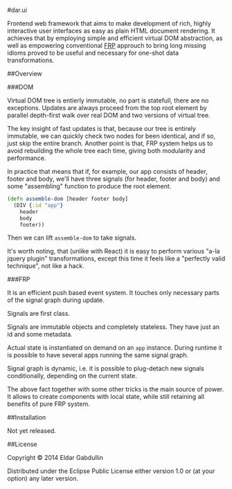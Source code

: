 #dar.ui

Frontend web framework that aims to make development
of rich, highly interactive user interfaces as easy as
plain HTML document rendering. It achieves that
by employing simple and efficient virtual DOM abstraction,
as well as empowering conventional [FRP](http://en.wikipedia.org/wiki/Functional_reactive_programming)
approuch to bring long missing idioms proved to be useful and necessary for
one-shot data transformations.

##Overview

###DOM

Virtual DOM tree is entierly immutable, no part is statefull, there are no exceptions.
Updates are always proceed from the top root element by parallel depth-first walk
over real DOM and two versions of virtual tree.

The key insight of fast updates is that, because our tree is entirely immutable, we
can quickly check two nodes for been identical, and if so, just skip the entire branch.
Another point is that, FRP system helps us to avoid rebuilding the whole tree
each time, giving both modularity and performance.

In practice that means that if, for example, our app consists of header, footer and body,
we'll have three signals (for header, footer and body) and some "assembling" function
to produce the root element.

```Clojure
(defn assemble-dom [header footer body]
  (DIV {:id "app"}
    header
    body
    footer))
```

Then we can lift `assemble-dom` to take signals.

It's worth noting, that (unlike with React) it is easy to perform various "a-la
jquery plugin" transformations, except this time it feels like
a "perfectly valid technique", not like a hack.

###FRP

It is an efficient push based event system.
It touches only necessary parts of the signal graph during update.

Signals are first class.

Signals are immutable objects and completely stateless. They have
just an id and some metadata.

Actual state is instantiated on demand on an `app` instance.
During runtime it is possible to have several apps running
the same signal graph.

Signal graph is dynamic, i.e. it is possible to plug-detach new signals
conditionally, depending on the current state.

The above fact together with some other tricks is the main source of power.
It allows to create components with local state, while still retaining
all benefits of pure FRP system.

##Installation

Not yet released.

##License

Copyright © 2014 Eldar Gabdullin

Distributed under the Eclipse Public License either version 1.0 or (at
your option) any later version.
